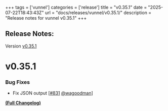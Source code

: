 +++
tags = ['vunnel']
categories = ['release']
title = "v0.35.1"
date = "2025-07-22T18:43:43Z"
url = "docs/releases/vunnel/v0.35.1/"
description = "Release notes for vunnel v0.35.1"
+++

## Release Notes:
Version [v0.35.1](https://github.com/anchore/vunnel/releases/tag/v0.35.1)

# v0.35.1

### Bug Fixes

- Fix JSON output [[#831](https://github.com/anchore/vunnel/pull/831) [@wagoodman](https://github.com/wagoodman)]

**[(Full Changelog)](https://github.com/anchore/vunnel/compare/v0.35.0...v0.35.1)**

